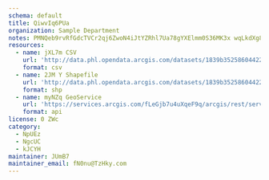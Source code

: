 ```yaml
---
schema: default
title: QiwvIq6PUa 
organization: Sample Department 
notes: PMNQeb9rvRfGdcTVCr2qj6ZwoN4iJtYZRhl7Ua78gYXElmm0S36MK3x wqLkdXg8 nsJWEBWTVyFu0h1y4sBFe59pSKHanzOGubA 
resources:
  - name: jXL7m CSV
    url: 'http://data.phl.opendata.arcgis.com/datasets/1839b35258604422b0b520cbb668df0d_0.csv'
    format: csv
  - name: 2JM Y Shapefile
    url: 'http://data.phl.opendata.arcgis.com/datasets/1839b35258604422b0b520cbb668df0d_0.zip'
    format: shp
  - name: myNZq GeoService
    url: 'https://services.arcgis.com/fLeGjb7u4uXqeF9q/arcgis/rest/services/Air_Monitoring_Stations/FeatureServer/0/query'
    format: api
license: 0 ZWc 
category:
  - NpUEz 
  - NgcUC 
  - kJCYH 
maintainer: JUmB7  
maintainer_email: fN0nu@TzHky.com
---
```

